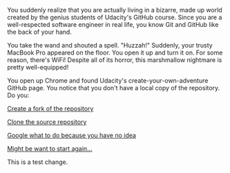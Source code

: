 You suddenly realize that you are actually living in a bizarre, made up world created by the genius students
of Udacity's GitHub course. Since you are a well-respected software engineer in real life, you know Git and
GitHub like the back of your hand.

You take the wand and shouted a spell. "Huzzah!" Suddenly, your trusty MacBook Pro appeared on the floor.
You open it up and turn it on. For some reason, there's WiFi! Despite all of its horror, this marshmallow
nightmare is pretty well-equipped!

You open up Chrome and found Udacity's create-your-own-adventure GitHub page. You notice that you don't have a
local copy of the repository. Do you:

[Create a fork of the repository](create_fork/clone_repo.md)

[Clone the source repository](clone_source/stuck.md)

[Google what to do because you have no idea](google/die.md)

[Might be want to start again…](../marshmallow.md)

This is a test change.